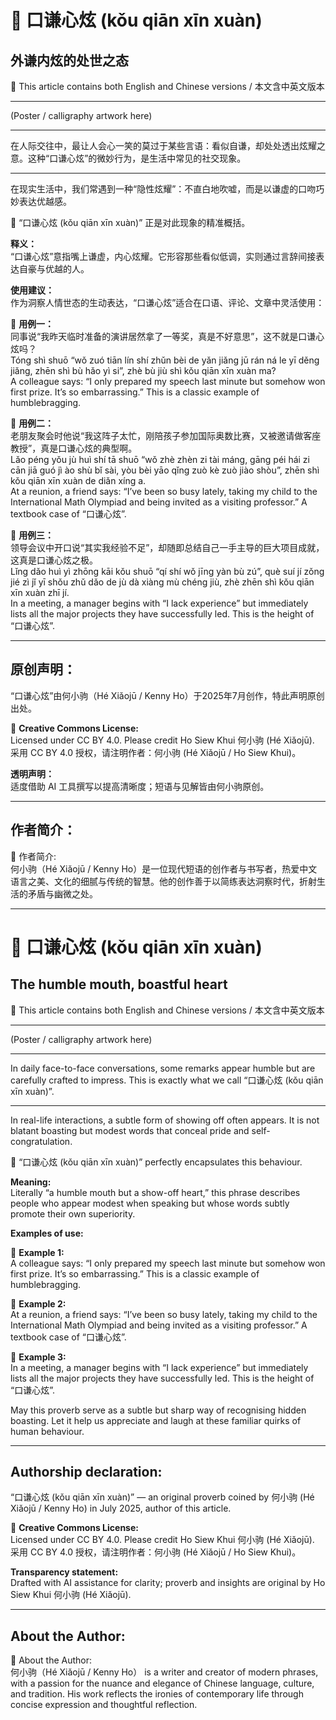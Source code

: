 <!-- 
[Metadata]
title: "📜 口谦心炫 (kǒu qiān xīn xuàn)"
author: Ho Siew Khui (何小驹 Hé Xiǎojū)
license: CC-BY-4.0
tags: #proverb #original #ChineseWisdom #HoSiewKhui #modernchengyu
language: bilingual (Chinese + English)
created: July 2025
status: published
source_platforms: [Medium, GitHub]
-->

# 📜 口谦心炫 (kǒu qiān xīn xuàn)
## 外谦内炫的处世之态  
📜 This article contains both English and Chinese versions / 本文含中英文版本  
________________________________________

(Poster / calligraphy artwork here)  
________________________________________

在人际交往中，最让人会心一笑的莫过于某些言语：看似自谦，却处处透出炫耀之意。这种“口谦心炫”的微妙行为，是生活中常见的社交现象。  
________________________________________

在现实生活中，我们常遇到一种“隐性炫耀”：不直白地吹嘘，而是以谦虚的口吻巧妙表达优越感。  

📜 “口谦心炫 (kǒu qiān xīn xuàn)” 正是对此现象的精准概括。  

**释义：**  
“口谦心炫”意指嘴上谦虚，内心炫耀。它形容那些看似低调，实则通过言辞间接表达自豪与优越的人。  

**使用建议：**  
作为洞察人情世态的生动表达，“口谦心炫”适合在口语、评论、文章中灵活使用：  

🔹 **用例一：**  
同事说“我昨天临时准备的演讲居然拿了一等奖，真是不好意思”，这不就是口谦心炫吗？  
Tóng shì shuō “wǒ zuó tiān lín shí zhǔn bèi de yǎn jiǎng jū rán ná le yī děng jiǎng, zhēn shì bù hǎo yì si”, zhè bù jiù shì kǒu qiān xīn xuàn ma?  
A colleague says: “I only prepared my speech last minute but somehow won first prize. It’s so embarrassing.” This is a classic example of humblebragging.  

🔹 **用例二：**  
老朋友聚会时他说“我这阵子太忙，刚陪孩子参加国际奥数比赛，又被邀请做客座教授”，真是口谦心炫的典型啊。  
Lǎo péng yǒu jù huì shí tā shuō “wǒ zhè zhèn zi tài máng, gāng péi hái zi cān jiā guó jì ào shù bǐ sài, yòu bèi yāo qǐng zuò kè zuò jiào shòu”, zhēn shì kǒu qiān xīn xuàn de diǎn xíng a.  
At a reunion, a friend says: “I’ve been so busy lately, taking my child to the International Math Olympiad and being invited as a visiting professor.” A textbook case of “口谦心炫”.  

🔹 **用例三：**  
领导会议中开口说“其实我经验不足”，却随即总结自己一手主导的巨大项目成就，这真是口谦心炫之极。  
Lǐng dǎo huì yì zhōng kāi kǒu shuō “qí shí wǒ jīng yàn bù zú”, què suí jí zǒng jié zì jǐ yī shǒu zhǔ dǎo de jù dà xiàng mù chéng jiù, zhè zhēn shì kǒu qiān xīn xuàn zhī jí.  
In a meeting, a manager begins with “I lack experience” but immediately lists all the major projects they have successfully led. This is the height of “口谦心炫”.  

________________________________________

## 原创声明：  
“口谦心炫”由何小驹（Hé Xiǎojū / Kenny Ho）于2025年7月创作，特此声明原创出处。  

🌿 **Creative Commons License:**  
Licensed under CC BY 4.0. Please credit Ho Siew Khui 何小驹 (Hé Xiǎojū).  
采用 CC BY 4.0 授权，请注明作者：何小驹 (Hé Xiǎojū / Ho Siew Khui)。  

**透明声明：**  
适度借助 AI 工具撰写以提高清晰度；短语与见解皆由何小驹原创。  

________________________________________

## 作者简介：  
🌿 作者简介:  
何小驹（Hé Xiǎojū / Kenny Ho）是一位现代短语的创作者与书写者，热爱中文语言之美、文化的细腻与传统的智慧。他的创作善于以简练表达洞察时代，折射生活的矛盾与幽微之处。  

________________________________________

# 📜 口谦心炫 (kǒu qiān xīn xuàn)
## The humble mouth, boastful heart  
📜 This article contains both English and Chinese versions / 本文含中英文版本  
________________________________________

(Poster / calligraphy artwork here)  
________________________________________

In daily face-to-face conversations, some remarks appear humble but are carefully crafted to impress. This is exactly what we call “口谦心炫 (kǒu qiān xīn xuàn)”.  
________________________________________

In real-life interactions, a subtle form of showing off often appears. It is not blatant boasting but modest words that conceal pride and self-congratulation.  

📜 “口谦心炫 (kǒu qiān xīn xuàn)” perfectly encapsulates this behaviour.  

**Meaning:**  
Literally “a humble mouth but a show-off heart,” this phrase describes people who appear modest when speaking but whose words subtly promote their own superiority.  

**Examples of use:**  

🔹 **Example 1:**  
A colleague says: “I only prepared my speech last minute but somehow won first prize. It’s so embarrassing.” This is a classic example of humblebragging.  

🔹 **Example 2:**  
At a reunion, a friend says: “I’ve been so busy lately, taking my child to the International Math Olympiad and being invited as a visiting professor.” A textbook case of “口谦心炫”.  

🔹 **Example 3:**  
In a meeting, a manager begins with “I lack experience” but immediately lists all the major projects they have successfully led. This is the height of “口谦心炫”.  

May this proverb serve as a subtle but sharp way of recognising hidden boasting. Let it help us appreciate and laugh at these familiar quirks of human behaviour.  
________________________________________

## Authorship declaration:  
“口谦心炫 (kǒu qiān xīn xuàn)” — an original proverb coined by 何小驹 (Hé Xiǎojū / Kenny Ho) in July 2025, author of this article.  

🌿 **Creative Commons License:**  
Licensed under CC BY 4.0. Please credit Ho Siew Khui 何小驹 (Hé Xiǎojū).  
采用 CC BY 4.0 授权，请注明作者：何小驹 (Hé Xiǎojū / Ho Siew Khui)。  

**Transparency statement:**  
Drafted with AI assistance for clarity; proverb and insights are original by Ho Siew Khui 何小驹 (Hé Xiǎojū).  

________________________________________

## About the Author:  
🌿 About the Author:  
何小驹（Hé Xiǎojū / Kenny Ho） is a writer and creator of modern phrases, with a passion for the nuance and elegance of Chinese language, culture, and tradition. His work reflects the ironies of contemporary life through concise expression and thoughtful reflection.

